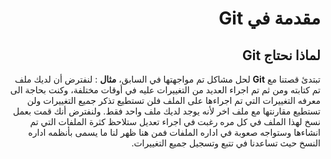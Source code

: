 <div dir=rtl>

#  مقدمة في Git

##  لماذا نحتاج Git  

تبتدئ قصتنا مع **Git** لحل مشاكل تم مواجهتها في السابق، **مثال**  : لنفترض أن لديك ملف تم كتابته ومن ثم تم اجراء العديد من التغييرات عليه في أوقات مختلفة، وكنت بحاجة الى معرفه التغييرات التي تم اجراءها على الملف فلن تستطيع تذكر جميع التغييرات ولن تستطيع مقارنتها مع ملف اخر لأنه يوجد لديك ملف واحد فقط. ولنفترض أنك قمت بعمل نسخ لهذا الملف في كل مره رغبت في اجراء تعديل ستلاحظ كثرة الملفات التي تم انشاءها وستواجه صعوبة في اداره الملفات فمن هنا ظهر لنا ما يسمى بأنظمه اداره النسخ حيث تساعدنا في تتبع وتسجيل جميع التغييرات.

</div>